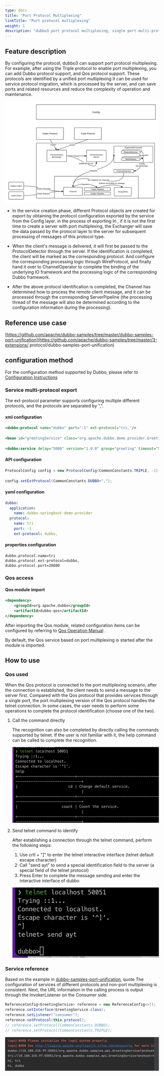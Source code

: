 ```yaml
---
type: docs
title: "Port Protocol Multiplexing"
linkTitle: "Port protocol multiplexing"
weight: 1
description: "dubbo3 port protocol multiplexing, single port multi-protocol support"
---
```

## Feature description
By configuring the protocol, dubbo3 can support port protocol multiplexing.
For example, after using the Triple protocol to enable port multiplexing, you can add
Dubbo protocol support, and Qos protocol support. These protocols are identified by a unified port multiplexing
It can be used for service protocol migration, which is processed by the server, and can save ports and related resources and reduce the complexity of operation and maintenance.

![pu-server-image1](/imgs/blog/pu-server/pu-server-flow.png)

- In the service creation phase, different Protocol objects are created for export by obtaining the protocol configuration exported by the service from the Config layer. in the process of exporting
  In , if it is not the first time to create a server with port multiplexing, the Exchanger will save the data passed by the protocol layer to the server for subsequent processing of messages of this protocol type.

- When the client's message is delivered, it will first be passed to the ProtocolDetector through the server. If the identification is completed, the client will be marked as the corresponding protocol. And configure the corresponding processing logic through WireProtocol, and finally hand it over to ChannelOperator to complete the binding of the underlying IO framework and the processing logic of the corresponding Dubbo framework.

- After the above protocol identification is completed, the Channel has determined how to process the remote client message, and it can be processed through the corresponding ServerPipeline (the processing thread of the message will also be determined according to the configuration information during the processing).


## Reference use case
[https://github.com/apache/dubbo-samples/tree/master/dubbo-samples-port-unification](https://github.com/apache/dubbo-samples/tree/master/3-extensions/ protocol/dubbo-samples-port-unification)


## configuration method

For the configuration method supported by Dubbo, please refer to [Configuration Instructions](https://dubbo.apache.org/zh/docs3-v2/java-sdk/reference-manual/config/)

### Service multi-protocol export

The ext-protocol parameter supports configuring multiple different protocols, and the protocols are separated by ",".

#### xml configuration

```xml
<dubbo:protocol name="dubbo" port="-1" ext-protocol="tri,"/>

<bean id="greetingService" class="org.apache.dubbo.demo.provider.GreetingServiceImpl"/>

<dubbo:service delay="5000" version="1.0.0" group="greeting" timeout="5000" interface="org.apache.dubbo.demo.GreetingService" ref="greetingService" protocol="dubbo"/ >

```

#### API configuration

```java
ProtocolConfig config = new ProtocolConfig(CommonConstants.TRIPLE, -1);

config.setExtProtocol(CommonConstants.DUBBO+",");
```

#### yaml configuration

```yaml
dubbo:
  application:
    name: dubbo-springboot-demo-provider
  protocol:
    name: tri
    port: -1
    ext-protocol: dubbo,
```

#### properties configuration
```properties
dubbo.protocol.name=tri
dubbo.protocol.ext-protocol=dubbo,
dubbo.protocol.port=20880
```

### Qos access

#### Qos module import

```xml
<dependency>
    <groupId>org.apache.dubbo</groupId>
    <artifactId>dubbo-qos</artifactId>
</dependency>
```

After importing the Qos module, related configuration items can be configured by referring to [Qos Operation Manual](https://dubbo.apache.org/zh/docs3-v2/java-sdk/reference-manual/qos/overview/) .

By default, the Qos service based on port multiplexing is started after the module is imported.

## How to use

### Qos used

When the Qos protocol is connected to the port multiplexing scenario, after the connection is established, the client needs to send a message to the server first. Compared with the Qos protocol that provides services through a single port, the port multiplexing version of the Qos protocol handles the telnet connection. In some cases, the user needs to perform some operations to complete the protocol identification (choose one of the two).

1. Call the command directly

   The recognition can also be completed by directly calling the commands supported by telnet. If the user is not familiar with it, the help command can be called to complete the recognition.

   ![pu-server-image2](/imgs/blog/pu-server/qos-telnet-directcall.png)

2. Send telnet command to identify

   After establishing a connection through the telnet command, perform the following steps:

   1. Use crtl + "]" to enter the telnet interactive interface (telnet default escape character)
   2. Call "send ayt" to send a special identification field to the server (a special field of the telnet protocol)
   3. Press Enter to complete the message sending and enter the interactive interface of dubbo

   ![pu-server-imgs3](/imgs/blog/pu-server/qos-telnet-sendayt.png)


### Service reference

Based on the example in [dubbo-samples-port-unification](https://github.com/apache/dubbo-samples/tree/master/3-extensions/protocol/dubbo-samples-port-unification), quote The configuration of services of different protocols and non-port multiplexing is consistent. Next, the URL information in the calling process is output through the InvokerListener on the Consumer side.

```java
ReferenceConfig<GreetingService> reference = new ReferenceConfig<>();
reference.setInterface(GreetingService.class);
reference.setListener("consumer");
reference.setProtocol(this.protocol);
// reference.setProtocol(CommonConstants.DUBBO);
// reference.setProtocol(CommonConstants.TRIPLE);
```

![pu-server-imgs4](/imgs/blog/pu-server/reference-service.png)